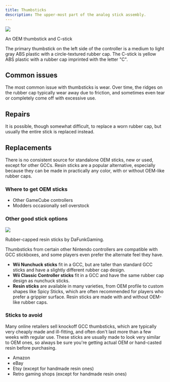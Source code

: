 ```yaml
---
title: Thumbsticks
description: The upper-most part of the analog stick assembly.
---
```


<aside>
  <a href="./images/oem-thumbsticks.jpg">
    <img src="./images/oem-thumbsticks-thumb.jpg">
  </a>
  <p>An OEM thumbstick and C-stick</p>
</aside>

The primary thumbstick on the left side of the controller is a medium to light gray ABS plastic with a circle-textured rubber cap. The C-stick is yellow ABS plastic with a rubber cap imprinted with the letter "C".

## Common issues

The most common issue with thumbsticks is wear. Over time, the ridges on the rubber cap typically wear away due to friction, and sometimes even tear or completely come off with excessive use.

## Repairs

It is possible, though somewhat difficult, to replace a worn rubber cap, but usually the entire stick is replaced instead.

## Replacements

There is no consistent source for standalone OEM sticks, new or used, except for other GCCs. Resin sticks are a popular alternative, especially because they can be made in practically any color, with or without OEM-like rubber caps.

### Where to get OEM sticks

- Other GameCube controllers
- Modders occasionally sell overstock

### Other good stick options

<aside>
  <a href="./images/dafunk-sticks.jpg">
    <img src="./images/dafunk-sticks-thumb.jpg">
  </a>
  <p>Rubber-capped resin sticks by DaFunkGaming.</p>
</aside>

Thumbsticks from certain other Nintendo controllers are compatible with GCC stickboxes, and some players even prefer the alternate feel they have.

- **Wii Nunchuck sticks** fit in a GCC, but are taller than standard GCC sticks and have a slightly different rubber cap design.
- **Wii Classic Controller sticks** fit in a GCC and have the same rubber cap design as nunchuck sticks.
- **Resin sticks** are available in many varieties, from OEM profile to custom shapes like Spicy Sticks, which are often recommended for players who prefer a grippier surface. Resin sticks are made with and without OEM-like rubber caps.

### Sticks to avoid

Many online retailers sell knockoff GCC thumbsticks, which are typically very cheaply made and ill-fitting, and often don't last more than a few weeks with regular use. These sticks are usually made to look very similar to OEM ones, so always be sure you're getting actual OEM or hand-casted resin before purchasing.

- Amazon
- eBay
- Etsy (except for handmade resin ones)
- Retro gaming shops (except for handmade resin ones)

